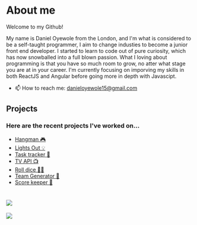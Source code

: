 # About me
Welcome to my Github! 

My name is Daniel Oyewole from the London, and I'm what is considered to be a self-taught programmer, I aim to change industies to become a junior front end developer. I started to learn to code out of pure curiosity, which has now snowballed into a full blown passion. What I loving about programming is that you have so much room to grow, no atter what stage you are at in your career. I'm currently focusing on imporving my skills in both ReactJS and Angular before going more in depth with Javascipt. 

- 📫 How to reach me: danieloyewole15@gmail.com 

## Projects
### Here are the recent projects I've worked on...

- [Hangman 🎮](https://github.com/Daniel-O-dev/Hangman.git)
- [Lights Out 💡](https://github.com/Daniel-O-dev/Lights-Out.git)
- [Task tracker 📝](https://github.com/Daniel-O-dev/Tasks-tracker.git)
- [TV API 📺](https://github.com/Daniel-O-dev/TV-API.git)
- [Roll dice 🎲🎲](https://github.com/Daniel-O-dev/Dice-generator.git)
- [Team Generator 🤼](https://github.com/Daniel-O-dev/Tasks-tracker.git)
- [Score keeper 🏓](https://github.com/Daniel-O-dev/Score-keeping.git)





# ![](https://komarev.com/ghpvc/?username=your-github-Daniel-O-dev&style=for-the-badge&color=1C7A7F)
<a href="https://github.com/anuraghazra/github-readme-stats">
  <img align="top" src="https://github-readme-stats.vercel.app/api/top-langs/?username=Daniel-O-dev&theme=github_dark" />
</a>

